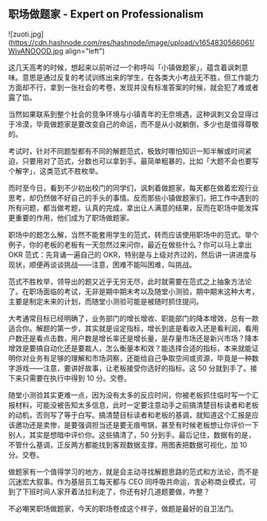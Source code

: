 ## 职场做题家 - Expert on Professionalism


![zuoti.jpg](https://cdn.hashnode.com/res/hashnode/image/upload/v1654830566061/WjvANOOOD.jpg align="left")

这几天高考的时候，想起来以前听过一个称呼叫「小镇做题家」，蕴含着讽刺意味。意思是通过反复的考试训练出来的学生，在各类大小考战无不胜，但工作能力方面却不行，拿到一张社会的考卷，发现并没有标准答案的时候，就会犯了难或者露了馅。

当然如果联系到整个社会的竞争环境与小镇青年的无奈境遇，这种讽刺又会显得过于冷漠，毕竟做题家是要改变自己的命运，而不是从小就躺倒，多少也是值得尊敬的。

考试时，针对不同题型都有不同的解题范式，极致时哪怕知识一知半解或时间紧迫，只要用对了范式，分数也可以拿到手。最简单粗暴的，比如「大题不会也要写个解字」，这类范式不胜枚举。

而时至今日，看到不少初出校门的同学们，讽刺着做题家，每天都在做着宏观行业思考，却仍然做不好自己的手头的事情。反而那些小镇做题家们，把工作中遇到的所有问题，都当做考题，认真的完成，拿出让人满意的结果，反而在职场中能发挥更重要的作用，他们成为了职场做题家。

职场中的题怎么解，当然不能套用学生的范式，转而应该使用职场中的范式。举个例子，你的老板的老板有一天忽然过来问你，最近在做些什么？你可以马上拿出 OKR 范式：先背诵一遍自己的 OKR，特别是与上级对齐过的，然后讲一讲进度与现状，顺便再谈谈挑战——注意，困难不能叫困难，叫挑战。

范式不胜枚举，领导出的题又近乎无穷无尽，此时就需要在范式之上抽象方法论了。在职场面临的考试，无非是期中期末考以及随堂小测验，期中期末这种大考，主要是制定未来的计划，而随堂小测验可能是被随时抓住提问。

大考通常目标已经明确了，业务部门的增长增收、职能部门的降本增效，总有一款适合你。解题的第一步，其实就是设定指标，增长到底是看收入还是看利润，看用户数还是看点击数，用户数是增长率还是增长量，是存量市场还是新兴市场？降本增效是要搞自动化还是要裁人，怎么衡量本和效？能选择合适的指标，本来就能证明你对业务有足够的理解和市场洞察，还能给自己争取空间或资源，毕竟是一种数字游戏——注意，要讲好故事，让老板接受你选好的指标。这 50 分就到手了。接下来只需要在执行中得到 10 分。交卷。

随堂小测验其实更难一点，因为没有太多的反应时间，你被老板抓住临时写一个汇报材料，可能没被告知太多信息，此时一定要注意动手之前搞清楚目标读者和老板的动机，否则写了等于白写。搞清楚目标读者和老板的基调，就知道这个汇报是应该邀功还是卖惨，是要强调担当还是要无痕甩锅，甚至有时候老板想让你评价一下别人，其实是想暗中评价你。这些搞清了，50 分到手。最后记住，数据有的是，不管什么基调，正反两方都能找到客观数据支撑，用图表把数据可视化，加 10 分。交卷。

做题家有一个值得学习的地方，就是会主动寻找解题思路的范式和方法论，而不是沉迷宏大叙事。作为基层员工每天都与 CEO 同呼吸共命运，言必称商业模式，可到了下班时间人家开着法拉利走了，你还有好几道题要做，咋整？

不必嘲笑职场做题家，今天的职场卷成这个样子，做题是最好的自卫法门。
